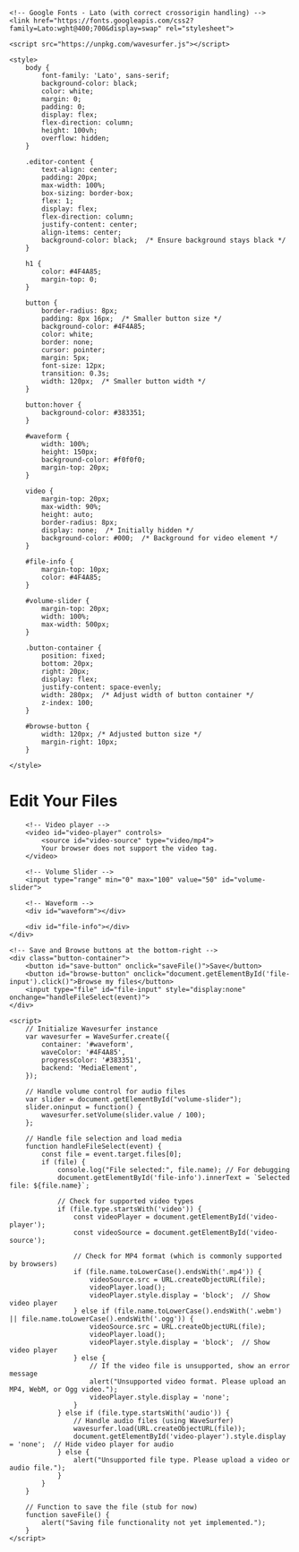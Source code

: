 <!DOCTYPE html>
<html lang="en">
<head>
    <meta charset="UTF-8">
    <meta name="viewport" content="width=device-width, initial-scale=1.0">
    <title>File Editor</title>

    <!-- Google Fonts - Lato (with correct crossorigin handling) -->
    <link href="https://fonts.googleapis.com/css2?family=Lato:wght@400;700&display=swap" rel="stylesheet">

    <script src="https://unpkg.com/wavesurfer.js"></script>

    <style>
        body {
            font-family: 'Lato', sans-serif;
            background-color: black;
            color: white;
            margin: 0;
            padding: 0;
            display: flex;
            flex-direction: column;
            height: 100vh;
            overflow: hidden;
        }

        .editor-content {
            text-align: center;
            padding: 20px;
            max-width: 100%;
            box-sizing: border-box;
            flex: 1;
            display: flex;
            flex-direction: column;
            justify-content: center;
            align-items: center;
            background-color: black;  /* Ensure background stays black */
        }

        h1 {
            color: #4F4A85;
            margin-top: 0;
        }

        button {
            border-radius: 8px;
            padding: 8px 16px;  /* Smaller button size */
            background-color: #4F4A85;
            color: white;
            border: none;
            cursor: pointer;
            margin: 5px;
            font-size: 12px;
            transition: 0.3s;
            width: 120px;  /* Smaller button width */
        }

        button:hover {
            background-color: #383351;
        }

        #waveform {
            width: 100%;
            height: 150px;
            background-color: #f0f0f0;
            margin-top: 20px;
        }

        video {
            margin-top: 20px;
            max-width: 90%;
            height: auto;
            border-radius: 8px;
            display: none;  /* Initially hidden */
            background-color: #000;  /* Background for video element */
        }

        #file-info {
            margin-top: 10px;
            color: #4F4A85;
        }

        #volume-slider {
            margin-top: 20px;
            width: 100%;
            max-width: 500px;
        }

        .button-container {
            position: fixed;
            bottom: 20px;
            right: 20px;
            display: flex;
            justify-content: space-evenly;
            width: 280px;  /* Adjust width of button container */
            z-index: 100;
        }

        #browse-button {
            width: 120px; /* Adjusted button size */
            margin-right: 10px;
        }

    </style>
</head>
<body>
    <div class="editor-content">
        <h1>Edit Your Files</h1>

        <!-- Video player -->
        <video id="video-player" controls>
            <source id="video-source" type="video/mp4">
            Your browser does not support the video tag.
        </video>

        <!-- Volume Slider -->
        <input type="range" min="0" max="100" value="50" id="volume-slider">

        <!-- Waveform -->
        <div id="waveform"></div>

        <div id="file-info"></div>
    </div>

    <!-- Save and Browse buttons at the bottom-right -->
    <div class="button-container">
        <button id="save-button" onclick="saveFile()">Save</button>
        <button id="browse-button" onclick="document.getElementById('file-input').click()">Browse my files</button>
        <input type="file" id="file-input" style="display:none" onchange="handleFileSelect(event)">
    </div>

    <script>
        // Initialize Wavesurfer instance
        var wavesurfer = WaveSurfer.create({
            container: '#waveform',
            waveColor: '#4F4A85',
            progressColor: '#383351',
            backend: 'MediaElement',
        });

        // Handle volume control for audio files
        var slider = document.getElementById("volume-slider");
        slider.oninput = function() {
            wavesurfer.setVolume(slider.value / 100);
        };

        // Handle file selection and load media
        function handleFileSelect(event) {
            const file = event.target.files[0];
            if (file) {
                console.log("File selected:", file.name); // For debugging
                document.getElementById('file-info').innerText = `Selected file: ${file.name}`;

                // Check for supported video types
                if (file.type.startsWith('video')) {
                    const videoPlayer = document.getElementById('video-player');
                    const videoSource = document.getElementById('video-source');

                    // Check for MP4 format (which is commonly supported by browsers)
                    if (file.name.toLowerCase().endsWith('.mp4')) {
                        videoSource.src = URL.createObjectURL(file);
                        videoPlayer.load();
                        videoPlayer.style.display = 'block';  // Show video player
                    } else if (file.name.toLowerCase().endsWith('.webm') || file.name.toLowerCase().endsWith('.ogg')) {
                        videoSource.src = URL.createObjectURL(file);
                        videoPlayer.load();
                        videoPlayer.style.display = 'block';  // Show video player
                    } else {
                        // If the video file is unsupported, show an error message
                        alert("Unsupported video format. Please upload an MP4, WebM, or Ogg video.");
                        videoPlayer.style.display = 'none';
                    }
                } else if (file.type.startsWith('audio')) {
                    // Handle audio files (using WaveSurfer)
                    wavesurfer.load(URL.createObjectURL(file));
                    document.getElementById('video-player').style.display = 'none';  // Hide video player for audio
                } else {
                    alert("Unsupported file type. Please upload a video or audio file.");
                }
            }
        }

        // Function to save the file (stub for now)
        function saveFile() {
            alert("Saving file functionality not yet implemented.");
        }
    </script>
</body>
</html>

